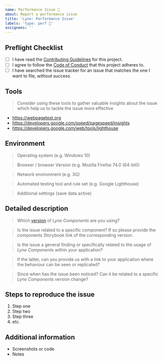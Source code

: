 ```yaml
---
name: Performance Issue 🚄
about: Report a performance issue
title: 'Lyne: Performance Issue'
labels: 'type: perf 🚄'
assignees: ''
---
```


<!-- Feel free to remove sections that aren't relevant.

## Title line template: [Title]: Brief description

-->

## Preflight Checklist

<!-- Please ensure you've completed the following steps by replacing [ ] with [x]-->

- [ ] I have read the [Contributing Guidelines](https://github.com/lyne-design-system/lyne-components/blob/master/CONTRIBUTING.md) for this project.
- [ ] I agree to follow the [Code of Conduct](https://github.com/lyne-design-system/lyne-components/blob/master/CODE_OF_CONDUCT.md) that this project adheres to.
- [ ] I have searched the issue tracker for an issue that matches the one I want to file, without success.

## Tools

> Consider using these tools to gather valuable insights about the issue which help us to tackle the issue more effective

- https://webpagetest.org
- https://developers.google.com/speed/pagespeed/insights
- https://developers.google.com/web/tools/lighthouse

## Environment

> Operating system (e.g. Windows 10)

> Browser / browser Version (e.g. Mozilla Firefox 74.0 (64-bit))

> Network environment (e.g. 3G)

> Automated testing tool and rule set (e.g. Google Lighthouse)

> Additional settings (save data active)

## Detailed description

> Which [version](https://lyne-documentation.netlify.app/deployments/) of _Lyne Components_ are you using?

> Is the issue related to a specific component? If so please provide the components Storybook link of the corresponding version.

> Is the issue a general finding or specifically related to the usage of  
> _Lyne Components_ within your application?

> If the latter, can you provide us with a link to your application where
> the behaviour can be seen or replicated?

> Since when has the issue been noticed? Can it be related to a specific
> _Lyne Components_ version change?

## Steps to reproduce the issue

1. Step one
2. Step two
3. Step three
4. etc.

## Additional information

- Screenshots or code
- Notes